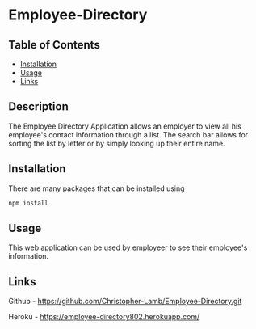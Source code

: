 # Employee-Directory

## Table of Contents

- [Installation](#installation)
- [Usage](#usage)
- [Links](#links)

## Description

The Employee Directory Application allows an employer to view all his employee's contact information through a list. The search bar allows for sorting the list by letter or by simply looking up their entire name.

## Installation

There are many packages that can be installed using

```bash
npm install
```

## Usage

This web application can be used by employeer to see their employee's information.

## Links

Github - https://github.com/Christopher-Lamb/Employee-Directory.git

Heroku - https://employee-directory802.herokuapp.com/

